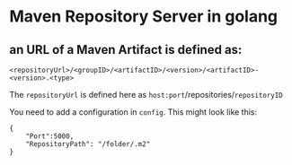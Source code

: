 # Maven Repository Server in golang

## an URL of a Maven Artifact is defined as:

    <repositoryUrl>/<groupID>/<artifactID>/<version>/<artifactID>-<version>.<type>

The `repositoryUrl` is defined here as `host:port`/repositories/`repositoryID`


You need to add a configuration in `config`. This might look like this:

````
{
    "Port":5000,
    "RepositoryPath": "/folder/.m2"
}
````